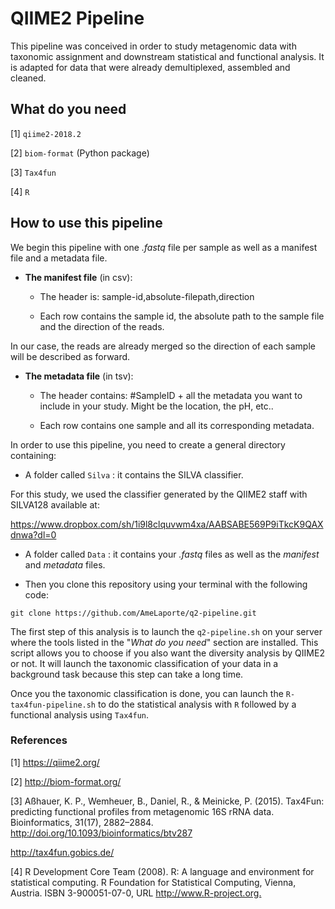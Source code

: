 # QIIME2 Pipeline

This pipeline was conceived in order to study metagenomic data with taxonomic assignment and downstream statistical and functional analysis.
It is adapted for data that were already demultiplexed, assembled and cleaned.

## What do you need

[1] `qiime2-2018.2`

[2] `biom-format` (Python package)

[3] `Tax4fun`

[4] `R`

## How to use this pipeline
We begin this pipeline with one *.fastq* file per sample as well as a manifest file and a metadata file.

- **The manifest file** (in csv):

  - The header is: sample-id,absolute-filepath,direction

  - Each row contains the sample id, the absolute path to the sample file and the direction of the reads.

In our case, the reads are already merged so the direction of each sample will be described as forward.

- **The metadata file** (in tsv):

  - The header contains: #SampleID + all the metadata you want to include in your study. Might be the location, the pH, etc..

  - Each row contains one sample and all its corresponding metadata.

In order to use this pipeline, you need to create a general directory containing:

- A folder called `Silva` : it contains the SILVA classifier.

For this study, we used the classifier generated by the QIIME2 staff with SILVA128 available at:

<https://www.dropbox.com/sh/1i9l8clquvwm4xa/AABSABE569P9iTkcK9QAXdnwa?dl=0>

- A folder called `Data` : it contains your *.fastq* files as well as the *manifest* and *metadata* files.

- Then you clone this repository using your terminal with the following code:

```{bash}
git clone https://github.com/AmeLaporte/q2-pipeline.git
 ```

The first step of this analysis is to launch the `q2-pipeline.sh` on your server where the tools listed in the "*What do you need*" section are installed.
This script allows you to choose if you also want the diversity analysis by QIIME2 or not.
It will launch the taxonomic classification of your data in a background task because this step can take a long time.

Once you the taxonomic classification is done, you can launch the `R-tax4fun-pipeline.sh` to do the statistical analysis with `R` followed by a functional analysis using `Tax4fun`.

### References

[1] <https://qiime2.org/>

[2] <http://biom-format.org/>

[3] Aßhauer, K. P., Wemheuer, B., Daniel, R., & Meinicke, P. (2015). Tax4Fun: predicting functional profiles from metagenomic 16S rRNA data. Bioinformatics, 31(17), 2882–2884. <http://doi.org/10.1093/bioinformatics/btv287>

<http://tax4fun.gobics.de/>

[4]  R Development Core Team (2008). R: A language and environment for
  statistical computing. R Foundation for Statistical Computing,
  Vienna, Austria. ISBN 3-900051-07-0, URL <http://www.R-project.org.>



